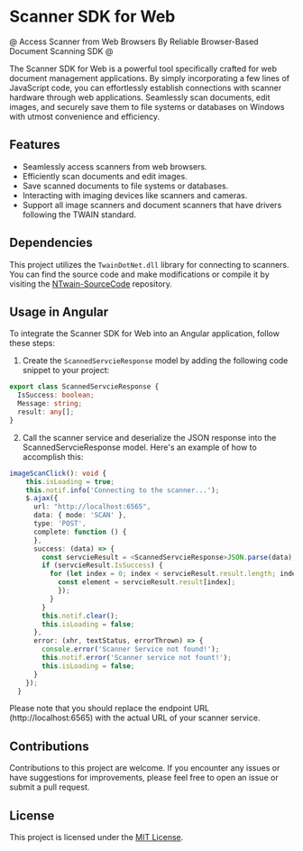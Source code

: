 # Scanner SDK for Web
@ Access Scanner from Web Browsers By Reliable Browser-Based Document Scanning SDK @

The Scanner SDK for Web is a powerful tool specifically crafted for web document management applications. By simply incorporating a few lines of JavaScript code, you can effortlessly establish connections with scanner hardware through web applications. Seamlessly scan documents, edit images, and securely save them to file systems or databases on Windows with utmost convenience and efficiency.

## Features

- Seamlessly access scanners from web browsers.
- Efficiently scan documents and edit images.
- Save scanned documents to file systems or databases.
- Interacting with imaging devices like scanners and cameras.
- Support all image scanners and document scanners that have drivers following the TWAIN standard.


## Dependencies

This project utilizes the `TwainDotNet.dll` library for connecting to scanners. You can find the source code and make modifications or compile it by visiting the [NTwain-SourceCode](https://github.com/rhazizi/twaindotnet) repository.


## Usage in Angular

To integrate the Scanner SDK for Web into an Angular application, follow these steps:

1. Create the `ScannedServcieResponse` model by adding the following code snippet to your project:
```typescript
export class ScannedServcieResponse {
  IsSuccess: boolean;
  Message: string;
  result: any[];
}
```

2. Call the scanner service and deserialize the JSON response into the ScannedServcieResponse model.
Here's an example of how to accomplish this:

```typescript
imageScanClick(): void {
    this.isLoading = true;
    this.notif.info('Connecting to the scanner...');
    $.ajax({
      url: "http://localhost:6565",
      data: { mode: 'SCAN' },
      type: 'POST',
      complete: function () {
      },
      success: (data) => {
        const servcieResult = <ScannedServcieResponse>JSON.parse(data);
        if (servcieResult.IsSuccess) {
          for (let index = 0; index < servcieResult.result.length; index++) {
            const element = servcieResult.result[index];
            });
          }
        }
        this.notif.clear();
        this.isLoading = false;
      },
      error: (xhr, textStatus, errorThrown) => {
        console.error('Scanner Service not found!');
        this.notif.error('Scanner service not fount!');
        this.isLoading = false;
      }
    });
  }
  ```
Please note that you should replace the endpoint URL (http://localhost:6565) with the actual URL of your scanner service.

## Contributions
Contributions to this project are welcome. If you encounter any issues or have suggestions for improvements, please feel free to open an issue or submit a pull request.

## License
This project is licensed under the [MIT License](https://github.com/rhazizi/scanner-sdk-for-web/blob/main/LICENSE).
